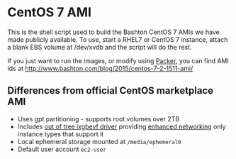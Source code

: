 # CentOS 7 AMI

This is the shell script used to build the Bashton CentOS 7 AMIs we have
made publicly available.  To use, start a RHEL7 or CentOS 7 instance,
attach a blank EBS volume at /dev/xvdb and the script will do the rest.

If you just want to run the images, or modify using
[Packer](http://packer.io/), you can find AMI ids at
http://www.bashton.com/blog/2015/centos-7-2-1511-ami/

## Differences from official CentOS marketplace AMI

- Uses gpt partitioning - supports root volumes over 2TB
- Includes [out of tree ixgbevf
  driver](http://sourceforge.net/projects/e1000/files/ixgbevf%20stable/3.0.2/)
  providing [enhanced
networking](http://docs.aws.amazon.com/AWSEC2/latest/UserGuide/enhanced-networking.html)
  only instance types that support it
- Local ephemeral storage mounted at `/media/ephemeral0`
- Default user account `ec2-user`

